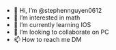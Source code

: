 - 👋 Hi, I’m @stephennguyen0612
- 👀 I’m interested in math
- 🌱 I’m currently learning IOS
- 💞️ I’m looking to collaborate on PC
- 📫 How to reach me DM

<!---
stephennguyen0612/stephennguyen0612 is a ✨ special ✨ repository because its `README.md` (this file) appears on your GitHub profile.
You can click the Preview link to take a look at your changes.
--->
